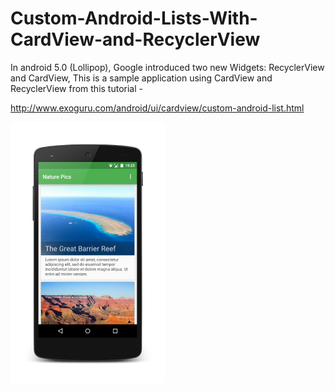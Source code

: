 # Custom-Android-Lists-With-CardView-and-RecyclerView
In android 5.0 (Lollipop), Google introduced two new Widgets: RecyclerView and CardView, This is a sample application using CardView and RecyclerView from this tutorial - 

http://www.exoguru.com/android/ui/cardview/custom-android-list.html

![Alt text](/pic.png?raw=true "Sample App")
 
